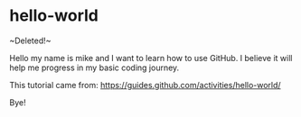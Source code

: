 # hello-world
~Deleted!~

Hello my name is mike and I want to learn how to use GitHub.
I believe it will help me progress in my basic coding journey.

This tutorial came from: https://guides.github.com/activities/hello-world/

Bye!
